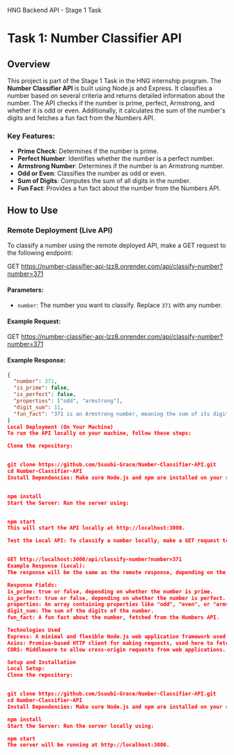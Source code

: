 HNG Backend API - Stage 1 Task


# Task 1: Number Classifier API

## Overview
This project is part of the Stage 1 Task in the HNG internship program. The **Number Classifier API** is built using Node.js and Express. It classifies a number based on several criteria and returns detailed information about the number. The API checks if the number is prime, perfect, Armstrong, and whether it is odd or even. Additionally, it calculates the sum of the number's digits and fetches a fun fact from the Numbers API.

### Key Features:
- **Prime Check**: Determines if the number is prime.
- **Perfect Number**: Identifies whether the number is a perfect number.
- **Armstrong Number**: Determines if the number is an Armstrong number.
- **Odd or Even**: Classifies the number as odd or even.
- **Sum of Digits**: Computes the sum of all digits in the number.
- **Fun Fact**: Provides a fun fact about the number from the Numbers API.

##  How to Use

### Remote Deployment (Live API)
To classify a number using the remote deployed API, make a GET request to the following endpoint:

GET https://number-classifier-api-lzz8.onrender.com/api/classify-number?number=371


#### Parameters:
- `number`: The number you want to classify. Replace `371` with any number.

#### Example Request:
GET https://number-classifier-api-lzz8.onrender.com/api/classify-number?number=371

#### Example Response:
```json
{
  "number": 371,
  "is_prime": false,
  "is_perfect": false,
  "properties": ["odd", "armstrong"],
  "digit_sum": 11,
  "fun_fact": "371 is an Armstrong number, meaning the sum of its digits raised to the power of 3 equals the number itself."
}
Local Deployment (On Your Machine)
To run the API locally on your machine, follow these steps:

Clone the repository:


git clone https://github.com/Ssuubi-Grace/Number-Classifier-API.git
cd Number-Classifier-API
Install Dependencies: Make sure Node.js and npm are installed on your system. Then, install the necessary dependencies:


npm install
Start the Server: Run the server using:


npm start
This will start the API locally at http://localhost:3000.

Test the Local API: To classify a number locally, make a GET request to:


GET http://localhost:3000/api/classify-number?number=371
Example Response (Local):
The response will be the same as the remote response, depending on the number you provide.

Response Fields:
is_prime: true or false, depending on whether the number is prime.
is_perfect: true or false, depending on whether the number is perfect.
properties: An array containing properties like "odd", "even", or "armstrong".
digit_sum: The sum of the digits of the number.
fun_fact: A fun fact about the number, fetched from the Numbers API.

Technologies Used
Express: A minimal and flexible Node.js web application framework used to build the API.
Axios: Promise-based HTTP client for making requests, used here to fetch fun facts about the number from the Numbers API.
CORS: Middleware to allow cross-origin requests from web applications.

Setup and Installation
Local Setup:
Clone the repository:


git clone https://github.com/Ssuubi-Grace/Number-Classifier-API.git
cd Number-Classifier-API
Install Dependencies: Make sure Node.js and npm are installed on your system. Then, install the necessary dependencies:

npm install
Start the Server: Run the server locally using:

npm start
The server will be running at http://localhost:3000.
